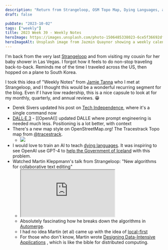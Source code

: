 ```yaml
---
description: "Return from Strangeloop, OSM Topo Map, Dying Languages, and Martin Kleppmann"
draft: false

pubDate: "2023-10-02"
tags: ["weekly"]
title: 2023 Week 39 - Weekly Notes
heroImage: https://images.unsplash.com/photo-1506485338023-6ce5f36692df?ixlib=rb-4.0.3&ixid=M3wxMjA3fDB8MHxwaG90by1wYWdlfHx8fGVufDB8fHx8fA%3D%3D&auto=format&fit=crop&w=2370&q=80
heroImageAlt: Unsplash image from Jazmin Quaynor showing a weekly calendar
---
```


I'm back from the very last [Strangeloop](https://thestrangeloop.com) and from visiting my cousin for her baby shower in Las Vegas. I forgot how it feels to do non-stop traveling back-to-back. Reminds me of the time I traveled across the US, then hopped on a plane to South Korea.

I took this idea of "Weekly Notes" from [Jamie Tanna](https://www.jvt.me/) who I met at Strangeloop, and I thought this would be a wonderful recurring segment for the blog. Even if I have low readership, this is a nice capsule to look at for my monthly, quarterly, and annual reviews. 😁

- Derek Sivers updated his post on [Tech Independence](https://sive.rs/ti), where it's a single command now
- [DALL·E 3](https://openai.com/dall-e-3) - [[OpenAI]] updated DALLE where prompt engineering is needed much less. Positioning is a lot better, with context
- There's a new map style on OpenStreetMap.org! The Tracestrack Topo map from [@tracestrack](https://en.osm.town/@tracestrack).
  - ![](https://cdn.masto.host/enosmtown/media_attachments/files/111/120/641/540/173/957/original/67e575312802ac02.jpg)
- I would love to train an AI to teach [dying languages](https://unesdoc.unesco.org/ark:/48223/pf0000192416). It was inspiring to see OpenAI use GPT-4 to [help the Government of Iceland](https://openai.com/customer-stories/government-of-iceland) with this problem.
- Watched Martin Kleppmann's talk from Strangeloop: "New algorithms for collaborative text editing"
  - <iframe class="aspect-video w-full my-2" src="https://www.youtube.com/embed/Mr0a5KyD6BU" title="YouTube video player" allow="accelerometer; autoplay; clipboard-write; encrypted-media; gyroscope; picture-in-picture; web-share" allowfullscreen></iframe>
  - Absolutely fascinating how he breaks down the algorithms in [Automerge](https://automerge.org/).
  - I had no idea Martin (et al) came up with the idea of [local-first](https://www.inkandswitch.com/local-first/)
  - For those who don't know, Martin wrote [Designing Data-Intensive Applications](https://dataintensive.net/) , which is like the bible for distributed computing.
